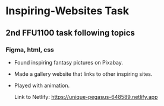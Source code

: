 # Inspiring-Websites Task

## 2nd FFU1100 task following topics

### Figma, html, css

* Found inspiring fantasy pictures on Pixabay.
* Made a gallery website that links to other inspiring sites.
* Played with animation.

  Link to Netlify:
  https://unique-pegasus-648589.netlify.app
